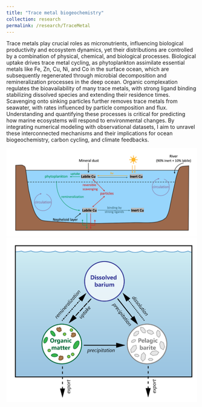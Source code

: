 ```yaml
---
title: "Trace metal biogeochemistry"
collection: research
permalink: /research/TraceMetal
---
```


Trace metals play crucial roles as micronutrients, influencing biological productivity and ecosystem dynamics, yet their distributions are controlled by a combination of physical, chemical, and biological processes. Biological uptake drives trace metal cycling, as phytoplankton assimilate essential metals like Fe, Zn, Cu, Ni, and Co in the surface ocean, which are subsequently regenerated through microbial decomposition and remineralization processes in the deep ocean. Organic complexation regulates the bioavailability of many trace metals, with strong ligand binding stabilizing dissolved species and extending their residence times. Scavenging onto sinking particles further removes trace metals from seawater, with rates influenced by particle composition and flux. Understanding and quantifying these processes is critical for predicting how marine ecosystems will respond to environmental changes. By integrating numerical modeling with observational datasets, I aim to unravel these interconnected mechanisms and their implications for ocean biogeochemistry, carbon cycling, and climate feedbacks.

![Copper cycling](/files/Cu1.jpg)
![Barium cycling](/files/Ba1.jpg)
